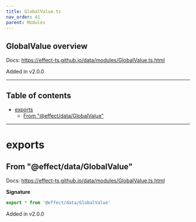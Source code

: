 ```yaml
---
title: GlobalValue.ts
nav_order: 41
parent: Modules
---
```


## GlobalValue overview

Docs: https://effect-ts.github.io/data/modules/GlobalValue.ts.html

Added in v2.0.0

---

<h2 class="text-delta">Table of contents</h2>

- [exports](#exports)
  - [From "@effect/data/GlobalValue"](#from-effectdataglobalvalue)

---

# exports

## From "@effect/data/GlobalValue"

Docs: https://effect-ts.github.io/data/modules/GlobalValue.ts.html

**Signature**

```ts
export * from '@effect/data/GlobalValue'
```

Added in v2.0.0
